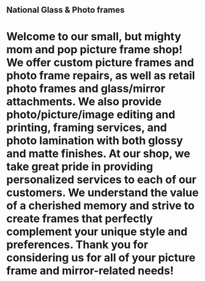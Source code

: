 ## National Glass & Photo frames
# Welcome to our small, but mighty mom and pop picture frame shop! We offer custom picture frames and photo frame repairs, as well as retail photo frames and glass/mirror attachments. We also provide photo/picture/image editing and printing, framing services, and photo lamination with both glossy and matte finishes.  At our shop, we take great pride in providing personalized services to each of our customers. We understand the value of a cherished memory and strive to create frames that perfectly complement your unique style and preferences. Thank you for considering us for all of your picture frame and mirror-related needs!
